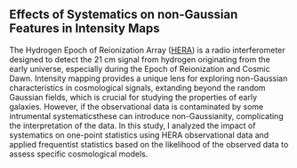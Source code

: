 ## Effects of Systematics on non-Gaussian Features in Intensity Maps
The Hydrogen Epoch of Reionization Array ([HERA](https://reionization.org/)) is a radio interferometer designed to detect the 21 cm signal from hydrogen originating from the early universe, especially during the Epoch of Reionization and Cosmic Dawn. Intensity mapping provides a unique lens for exploring non-Gaussian characteristics in cosmological signals, extanding beyond the random Gaussian fields, which is crucial for studying the properties of early galaxies. However, if the observational data is contaminated by some intrumental systematicsthese can introduce non-Gaussianity, complicating the interpretation of the data. In this study, I analyzed the impact of systematics on one-point statistics using HERA observational data and applied frequentist statistics based on the likelihood of the observed data to assess specific cosmological models.
